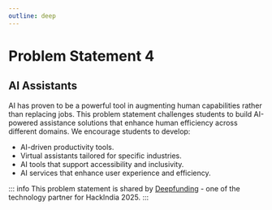 ```yaml
---
outline: deep
---
```


# Problem Statement 4

## AI Assistants

AI has proven to be a powerful tool in augmenting human capabilities rather than replacing jobs. This problem statement challenges students to build AI-powered assistance solutions that enhance human efficiency across different domains. We encourage students to develop:


- AI-driven productivity tools.
- Virtual assistants tailored for specific industries.
- AI tools that support accessibility and inclusivity.
- AI services that enhance user experience and efficiency.

::: info
This problem statement is shared by [Deepfunding](https://deepfunding.ai)  - one of the technology partner for HackIndia 2025.
:::
